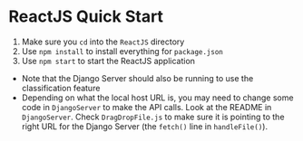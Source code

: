 # ReactJS Quick Start

1. Make sure you `cd` into the `ReactJS` directory
2. Use `npm install` to install everything for `package.json`
3. Use `npm start` to start the ReactJS application

- Note that the Django Server should also be running to use the classification feature
- Depending on what the local host URL is, you may need to change some code in `DjangoServer` to make the API calls. Look at the README in `DjangoServer`. Check `DragDropFile.js` to make sure it is pointing to the right URL for the Django Server (the `fetch()` line in `handleFile()`).